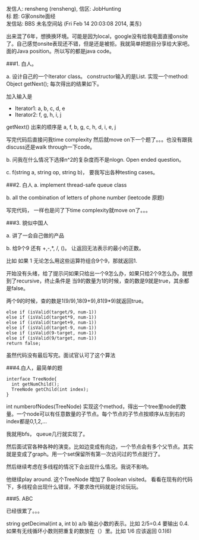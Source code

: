 发信人: rensheng (rensheng), 信区: JobHunting       
标  题: G家onsite面经         
发信站: BBS 未名空间站 (Fri Feb 14 20:03:08 2014, 美东)               

出来混了6年，想换换环境。可能是因为local，google没有给我电面直接onsite了。自己感觉onsite表现还不错，但是还是被拒。我就简单把题目分享给大家吧。面的Java position。所以写的都是java code。

###1. 白人。

a. 设计自己的一个Iterator class。 constructor输入的是List<Iterator>. 实现一个method: Object getNext(); 每次得出的结果如下。

加入输入是

+ Iterator1: a, b, c, d, e
+ Iterator2: f, g, h, i, j

getNext() 出来的顺序是 a, f, b, g, c, h, d, i, e, j

写完代码后直接问我time complexity 然后就move on下一个题了。。。也没有跟我discuss还是walk through一下code。

b. 问我在什么情况下选择n^2的复杂度而不是nlogn. Open ended question。

c. f(string a, string op, string b)， 要我写出各种testing cases。

###2. 白人
a. implement thread-safe queue class

b. all the combination of letters of phone number (leetcode 原题)

写完代码， 一样也是问了下time complexity就move on了。。。

###3. 貌似中国人

a. 讲了一会自己做的产品

b. 给9个9 还有 +,-,*, /, ()。 让返回无法表示的最小的正数。

比如 如果 1 无论怎么用这些运算符组合9个9，那就返回1.

开始没有头绪，给了提示问如果只给出一个9怎么办，如果只给2个9怎么办。就想到了recursive，终止条件是 当9的数量为1的时候，查的数是9就是true，其余都是false。

两个9的时候，查的数是1(9/9),18(9+9),81(9*9)就返回true。

```
else if (isValid(target/9, num-1))
else if (isValid(target*9, num-1))
else if (isValid(target+9, num-1))
else if (isValid(target-9, num-1))
else if (isValid(9-target, num-1))
else if (isValid(9/target, num-1))
return false;
```

虽然代码没有最后写完。面试官认可了这个算法

###4.白人，最简单的题

```
interface TreeNode{
  int getNumChild();
  TreeNode getChild(int index);
}
```

int numberofNodes(TreeNode) 实现这个method，得出一个tree里node的数量。一个node可以有任意数量的子节点。每个节点的子节点按顺序从左到右的index都是0,1,2,...

我就用bfs， queue几行就实现了。

然后面试官各种各种的演变。比如边变成有向边，一个节点会有多个父节点。其实就是变成了graph。用一个set保留所有第一次访问过的节点就行了。

然后继续考虑在多线程的情况下会出现什么情况。我说不影响。

他继续play around. 这个TreeNode 增加了 Boolean visited。 看看在现有的代码下，多线程会出现什么错误，不要求改代码就是讨论玩玩。

###5. ABC

已经很累了。。。

string getDecimal(int a, int b)  a/b 输出小数的表示。比如 2/5=0.4 要输出 0.4. 如果有无线循环小数则把重复的数放在（）里。比如 1/6 应该返回 0.1(6)
